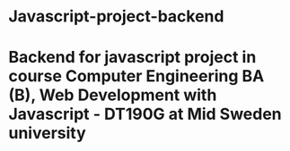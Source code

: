 # Javascript-project-backend
# Backend for javascript project in course Computer Engineering BA (B), Web Development with Javascript - DT190G at Mid Sweden university
